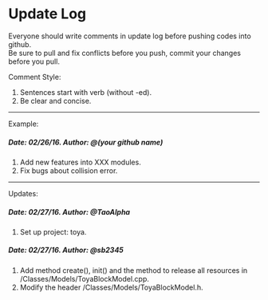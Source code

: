 # Update Log
Everyone should write comments in update log before pushing codes into github.  
Be sure to pull and fix conflicts before you push, commit your changes before you pull.

Comment Style:  
1. Sentences start with verb (without -ed).  
2. Be clear and concise.

---

Example:

##### Date: 02/26/16. Author: @(your github name)
1. Add new features into XXX modules.
2. Fix bugs about collision error.

---


Updates:

##### Date: 02/27/16. Author: @TaoAlpha
1. Set up project: toya.

##### Date: 02/27/16. Author: @sb2345
1. Add method create(), init() and the method to release all resources in /Classes/Models/ToyaBlockModel.cpp.
2. Modify the header /Classes/Models/ToyaBlockModel.h.
